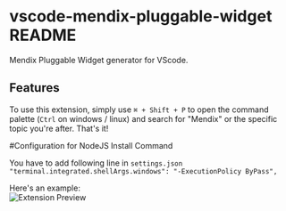 # vscode-mendix-pluggable-widget README

Mendix Pluggable Widget generator for VScode.

## Features

To use this extension, simply use `⌘ + Shift + P` to open the command palette (`Ctrl` on windows / linux) and search for "Mendix" or the specific topic you're after. That's it!


#Configuration for NodeJS Install Command

You have to add following line in `settings.json`
` "terminal.integrated.shellArgs.windows": "-ExecutionPolicy ByPass",`

Here's an example:    
![Extension Preview](img/preview.gif)
